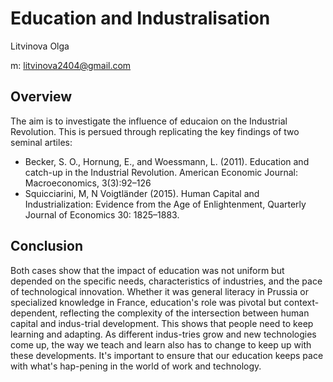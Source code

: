 # Education and Industralisation
Litvinova Olga

m: litvinova2404@gmail.com

## Overview

The aim is to investigate the influence of educaion on the Industrial Revolution. This is persued through replicating the key findings of two seminal artiles:
* Becker, S. O., Hornung, E., and Woessmann, L. (2011). Education and catch-up in the Industrial Revolution. American Economic Journal: Macroeconomics, 3(3):92–126
* Squicciarini, M, N Voigtländer (2015). Human Capital and Industrialization: Evidence from the Age of Enlightenment, Quarterly Journal of Economics 30: 1825–1883.

## Conclusion
Both cases show that the impact of education was not uniform but depended on the specific needs, characteristics of industries, and the pace of technological innovation. Whether it was general literacy in Prussia or specialized knowledge in France, education's role was pivotal but context-dependent, reflecting the complexity of the intersection between human capital and indus-trial development. This shows that people need to keep learning and adapting. As different indus-tries grow and new technologies come up, the way we teach and learn also has to change to keep up with these developments. It's important to ensure that our education keeps pace with what's hap-pening in the world of work and technology.
